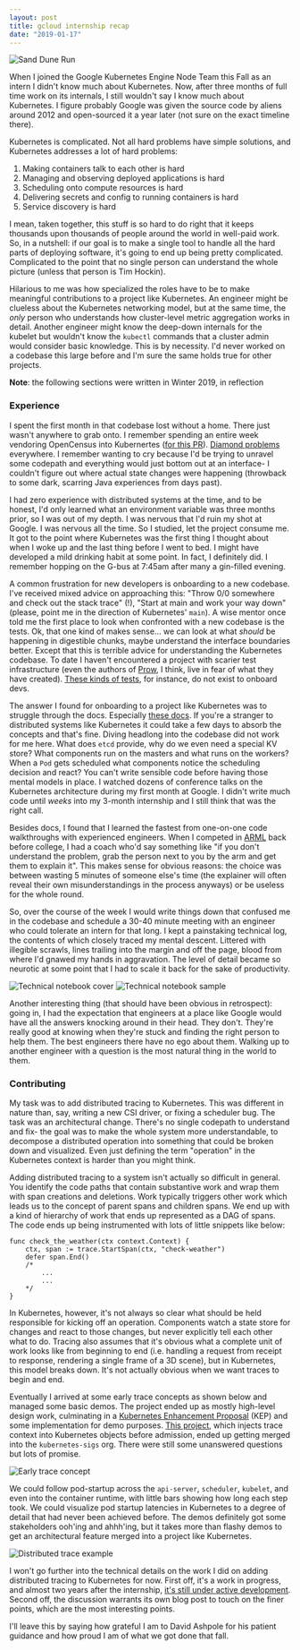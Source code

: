 ```yaml
---
layout: post
title: gcloud internship recap
date: "2019-01-17"
---
```


![Sand Dune Run](/images/dune_run.jpg)

When I joined the Google Kubernetes Engine Node Team this Fall as an intern I didn't know much about Kubernetes. Now, after three months of full time work on its internals, I still wouldn't say I know much about Kubernetes. I figure probably Google was given the source code by aliens around 2012 and open-sourced it a year later (not sure on the exact timeline there).

Kubernetes is complicated. Not all hard problems have simple solutions, and Kubernetes addresses a lot of hard problems:

1. Making containers talk to each other is hard
2. Managing and observing deployed applications is hard
3. Scheduling onto compute resources is hard
4. Delivering secrets and config to running containers is hard
5. Service discovery is hard

I mean, taken together, this stuff is so hard to do right that it keeps thousands upon thousands of people around the world in well-paid work. So, in a nutshell: if our goal is to make a single tool to handle all the hard parts of deploying software, it's going to end up being pretty complicated. Complicated to the point that no single person can understand the whole picture (unless that person is Tim Hockin).

Hilarious to me was how specialized the roles have to be to make meaningful contributions to a project like Kubernetes. An engineer might be clueless about the Kubernetes networking model, but at the same time, the *only* person who understands how cluster-level metric aggregation works in detail. Another engineer might know the deep-down internals for the kubelet but wouldn't know the `kubectl` commands that a cluster admin would consider basic knowledge. This is by necessity. I'd never worked on a codebase this large before and I'm sure the same holds true for other projects.

__Note__: the following sections were written in Winter 2019, in reflection

### Experience 

I spent the first month in that codebase lost without a home. There just wasn't anywhere to grab onto. I remember spending an entire week vendoring OpenCensus into Kubernertes ([for this PR](https://github.com/Monkeyanator/kubernetes/pull/1)). [Diamond problems](https://mycodesmells.com/post/diamond-dependency-problem-in-go-dep) everywhere. I remember wanting to cry because I'd be trying to unravel some codepath and everything would just bottom out at an interface- I couldn't figure out where actual state changes were happening (throwback to some dark, scarring Java experiences from days past).

I had zero experience with distributed systems at the time, and to be honest, I'd only learned what an environment variable was three months prior, so I was out of my depth. I was nervous that I'd ruin my shot at Google. I was nervous all the time. So I studied, let the project consume me. It got to the point where Kubernetes was the first thing I thought about when I woke up and the last thing before I went to bed. I might have developed a mild drinking habit at some point. In fact, I definitely did. I remember hopping on the G-bus at 7:45am after many a gin-filled evening.

A common frustration for new developers is onboarding to a new codebase. I've received mixed advice on approaching this: "Throw 0/0 somewhere and check out the stack trace" (!), "Start at main and work your way down" (please, point me in the direction of Kubernetes' `main`). A wise mentor once told me the first place to look when confronted with a new codebase is the tests. Ok, that one kind of makes sense... we can look at what *should* be happening in digestible chunks, maybe understand the interface boundaries better. Except that this is terrible advice for understanding the Kubernetes codebase. To date I haven't encountered a project with scarier test infrastructure (even the authors of [Prow](https://github.com/kubernetes/test-infra/tree/master/prow), I think, live in fear of what they have created). [These kinds of tests](https://github.com/kubernetes/kubernetes/blob/master/test/e2e/node/pods.go), for instance, do not exist to onboard devs. 

The answer I found for onboarding to a project like Kubernetes was to struggle through the docs. Especially [these docs](https://kubernetes.io/docs/concepts/). If you're a stranger to distributed systems like Kubernetes it could take a few days to absorb the concepts and that's fine. Diving headlong into the codebase did not work for me here. What does `etcd` provide, why do we even need a special KV store? What components run on the masters and what runs on the workers? When a `Pod` gets scheduled what components notice the scheduling decision and react? You can't write sensible code before having those mental models in place. I watched dozens of conference talks on the Kubernetes architecture during my first month at Google. I didn't write much code until _weeks_ into my 3-month internship and I still think that was the right call.

Besides docs, I found that I learned the fastest from one-on-one code walkthroughs with experienced engineers. When I competed in [ARML](http://www.arml2.com/arml_2019/page/index.php?page_type=public&page=home) back before college, I had a coach who'd say something like "if you don't understand the problem, grab the person next to you by the arm and get them to explain it". This makes sense for obvious reasons: the choice was between wasting 5 minutes of someone else's time (the explainer will often reveal their own misunderstandings in the process anyways) or be useless for the whole round.

So, over the course of the week I would write things down that confused me in the codebase and schedule a 30-40 minute meeting with an engineer who could tolerate an intern for that long. I kept a painstaking technical log, the contents of which closely traced my mental descent. Littered with illegible scrawls, lines trailing into the margin and off the page, blood from where I'd gnawed my hands in aggravation. The level of detail became so neurotic at some point that I had to scale it back for the sake of productivity. 

![Technical notebook cover](/images/technical-notebook-cover.jpg)
![Technical notebook sample](/images/technical-notebook-sample.jpg)

Another interesting thing (that should have been obvious in retrospect): going in, I had the expectation that engineers at a place like Google would have all the answers knocking around in their head. They don't. They're really good at knowing when they're stuck and finding the right person to help them. The best engineers there have no ego about them. Walking up to another engineer with a question is the most natural thing in the world to them. 




### Contributing 

My task was to add distributed tracing to Kubernetes. This was different in nature than, say, writing a new CSI driver, or fixing a scheduler bug. The task was an architectural change. There's no single codepath to understand and fix- the goal was to make the whole system more understandable, to decompose a distributed operation into something that could be broken down and visualized. Even just defining the term "operation" in the Kubernetes context is harder than you might think. 

Adding distributed tracing to a system isn't actually so difficult in general. You identify the code paths that contain substantive work and wrap them with span creations and deletions. Work typically triggers other work which leads us to the concept of parent spans and children spans. We end up with a kind of hierarchy of work that ends up represented as a DAG of spans. The code ends up being instrumented with lots of little snippets like below:

```golang
func check_the_weather(ctx context.Context) {
    ctx, span := trace.StartSpan(ctx, "check-weather")
    defer span.End()
    /*
        ...
        ...
    */
}
```

In Kubernetes, however, it's not always so clear what should be held responsible for kicking off an operation. Components watch a state store for changes and react to those changes, but never explicitly tell each other what to do. Tracing also assumes that it's obvious what a complete unit of work looks like from beginning to end (i.e. handling a request from receipt to response, rendering a single frame of a 3D scene), but in Kubernetes, this model breaks down. It's not actually obvious when we want traces to begin and end.

Eventually I arrived at some early trace concepts as shown below and managed some basic demos. The project ended up as mostly high-level design work, culminating in a [Kubernetes Enhancement Proposal](https://github.com/kubernetes/enhancements/pull/650) (KEP) and some implementation for demo purposes. [This project](https://github.com/kubernetes-sigs/mutating-trace-admission-controller), which injects trace context into Kubernetes objects before admission, ended up getting merged into the `kubernetes-sigs` org. There were still some unanswered questions but lots of promise.

![Early trace concept](/images/trace_concept.jpg)

We could follow pod-startup across the `api-server`, `scheduler`, `kubelet`, and even into the container runtime, with little bars showing how long each step took. We could visualize pod startup latencies in Kubernetes to a degree of detail that had never been achieved before. The demos definitely got some stakeholders ooh'ing and ahhh'ing, but it takes more than flashy demos to get an architectural feature merged into a project like Kubernetes. 

![Distributed trace example](https://user-images.githubusercontent.com/4377348/48081501-0dab8c80-e1a5-11e8-87e5-fdb4af495fed.png)

I won't go further into the technical details on the work I did on adding distributed tracing to Kubernetes for now. First off, it's a work in progress, and almost two years after the internship, [it's still under active development](https://github.com/kubernetes/enhancements/pull/1458). Second off, the discussion warrants its own blog post to touch on the finer points, which are the most interesting points. 

I'll leave this by saying how grateful I am to David Ashpole for his patient guidance and how proud I am of what we got done that fall.
